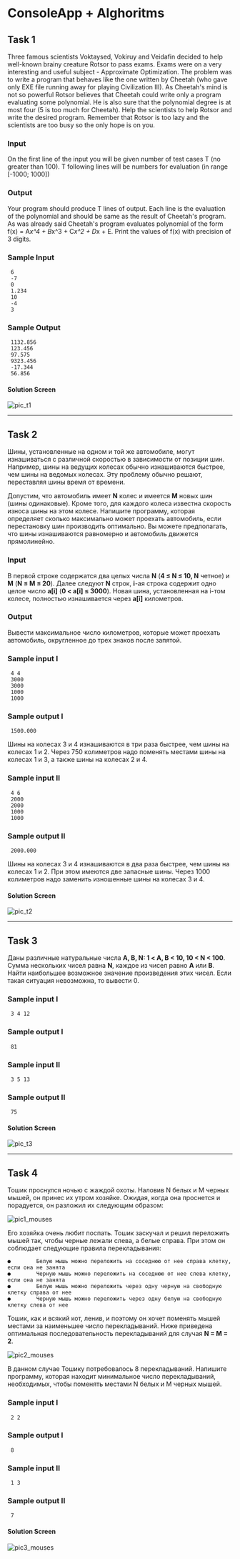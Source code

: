 # ConsoleApp + Alghoritms

## Task 1
Three famous scientists Voktaysed, Vokiruy and Veidafin decided to help well-known brainy creature Rotsor to pass exams. Exams were on a very interesting and useful subject - Approximate Optimization. The problem was to write a program that behaves like the one written by Cheetah (who gave only EXE file running away for playing Civilization III). As Cheetah's mind is not so powerful Rotsor believes that Cheetah could write only a program evaluating some polynomial. He is also sure that the polynomial degree is at most four (5 is too much for Cheetah). Help the scientists to help Rotsor and write the desired program. Remember that Rotsor is too lazy and the scientists are too busy so the only hope is on you.
### Input
On the first line of the input you will be given number of test cases T (no greater than 100). T following lines will be numbers for evaluation (in range [-1000; 1000])
### Output
Your program should produce T lines of output. Each line is the evaluation of the polynomial and should be same as the result of Cheetah's program. As was already said Cheetah's program evaluates polynomial of the form f(x) = A*x^4 + B*x^3 + C*x^2 + D*x + E. Print the values of f(x) with precision of 3 digits.
### Sample Input
     6
     -7
     0
     1.234
     10
     -4
     3
### Sample Output
     1132.856
     123.456
     97.575
     9323.456
     -17.344
     56.856

#### Solution Screen
![pic_t1](images/task1.jpg "Task1_Softeq")
____________________


## Task 2
Шины, установленные на одном и той же автомобиле, могут изнашиваться с различной скоростью в зависимости от позиции шин. Например, шины на ведущих колесах обычно изнашиваются быстрее, чем шины на ведомых колесах. Эту проблему обычно решают, переставляя шины время от времени.

Допустим, что автомобиль имеет **N** колес и имеется **M** новых шин (шины одинаковые). Кроме того, для каждого колеса известна скорость износа шины на этом колесе. Напишите программу, которая определяет сколько максимально может проехать автомобиль, если перестановку шин производить оптимально. Вы можете предполагать, что шины изнашиваются равномерно и автомобиль движется прямолинейно.
### Input
В первой строке содержатся два целых числа **N** (**4 ≤ N ≤ 10, N** четное) и **M** (**N ≤ M ≤ 20**).
Далее следуют **N** строк, **i**-ая строка содержит одно целое число **a[i]** (**0 < a[i] ≤ 3000**). Новая шина, установленная на i-том колесе, полностью изнашивается через **a[i]** километров.
### Output
Вывести максимальное число километров, которые может проехать автомобиль, округленное до трех знаков после запятой.
### Sample input I
     4 4
     3000
     3000
     1000
     1000
### Sample output I
     1500.000
Шины на колесах 3 и 4 изнашиваются в три раза быстрее, чем шины на колесах 1 и 2. Через 750 колиметров надо поменять местами шины на колесах 1 и 3, а также шины на колесах 2 и 4.
### Sample input II
     4 6
     2000
     2000
     1000
     1000
### Sample output II
     2000.000
Шины на колесах 3 и 4 изнашиваются в два раза быстрее, чем шины на колесах 1 и 2. При этом имеются две запасные шины. Через 1000 колиметров надо заменить изношенные шины на колесах 3 и 4.

#### Solution Screen
![pic_t2](images/task2.jpg "Task2_Softeq")
____________________

## Task 3
 Даны различные натуральные числа **А, В, N: 1 < А, B < 10, 10 < N < 100**.
Сумма нескольких чисел равна **N**, каждое из чисел равно **А** или **B**.
Найти наибольшее возможное значение произведения этих чисел. Если такая ситуация невозможна, то вывести 0.


### Sample input I
     3 4 12
### Sample output I
     81
### Sample input II
     3 5 13
### Sample output II
     75

#### Solution Screen
![pic_t3](images/task3.jpg "Task3_Softeq")
__________________

## Task 4
 Тошик проснулся ночью с жаждой охоты. Наловив N белых и M черных мышей, он принес их утром хозяйке. Ожидая, когда она проснется и порадуется, он разложил их следующим образом:

![pic1_mouses](images/task4_1.jpg "Task4_Softeq")

Его хозяйка очень любит поспать. Тошик заскучал и решил переложить мышей так, чтобы черные лежали слева, а белые справа. При этом он соблюдает следующие правила перекладывания:

    ●        Белую мышь можно переложить на соседнюю от нее справа клетку, если она не занята
    ●        Черную мышь можно переложить на соседнюю от нее слева клетку, если она не занята
    ●        Белую мышь можно переложить через одну черную на свободную клетку справа от нее
    ●        Черную мышь можно переложить через одну белую на свободную клетку слева от нее


Тошик, как и всякий кот, ленив, и поэтому он хочет поменять мышей местами за наименьшее число перекладываний. Ниже приведена оптимальная последовательность перекладываний для случая **N = M = 2**.

![pic2_mouses](images/task4_2.jpg "Task4_Softeq")

В данном случае Тошику потребовалось 8 перекладываний.
Напишите программу, которая находит минимальное число перекладываний, необходимых, чтобы поменять местами N белых и M черных мышей.


### Sample input I
     2 2
### Sample output I
     8
### Sample input II
     1 3
### Sample output II
     7

#### Solution Screen
![pic3_mouses](images/task4_3.jpg "Task4_Softeq")